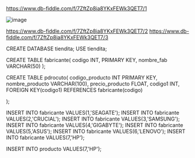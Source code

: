https://www.db-fiddle.com/f/7ZftZp8ia8YKxFEWk3QET7/1

![image](https://user-images.githubusercontent.com/125502308/236016413-7df492f1-7f02-49fb-bd7b-e2dddb62a869.png)

https://www.db-fiddle.com/f/7ZftZp8ia8YKxFEWk3QET7/2
https://www.db-fiddle.com/f/7ZftZp8ia8YKxFEWk3QET7/3


CREATE DATABASE tiendita;
USE tiendita;



CREATE TABLE fabricante(
  codigo INT, PRIMARY KEY,
  nombre_fab VARCHAR(50)
 );
 
 CREATE TABLE pdrocuto(
   codigo_producto INT PRIMARY KEY,
   nombre_producto VARCHAR(100),
   precio_producto FLOAT,
   codigo1 INT, 
   FOREIGN KEY(codigo1) REFERENCES fabricante(codigo)

 );
 
 INSERT INTO fabricante VALUES(1,'SEAGATE');
 INSERT INTO fabricante VALUES(2,'CRUCIAL');
 INSERT INTO fabricante VALUES(3,'SAMSUNG');
 INSERT INTO fabricante VALUES(4,'GIGABYTE');
 INSERT INTO fabricante VALUES(5,'ASUS');
 INSERT INTO fabricante VALUES(6,'LENOVO');
 INSERT INTO fabricante VALUES(7,'HP');
 
  INSERT INTO producto VALUES(7,'HP');
